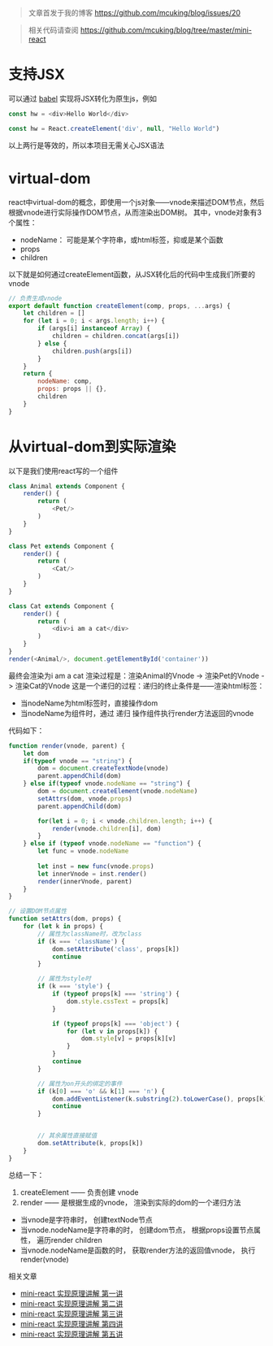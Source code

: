 > 文章首发于我的博客 https://github.com/mcuking/blog/issues/20

> 相关代码请查阅 https://github.com/mcuking/blog/tree/master/mini-react

# 支持JSX
可以通过 [babel](http://babeljs.io/) 实现将JSX转化为原生js，例如
```javascript
const hw = <div>Hello World</div>

const hw = React.createElement('div', null, "Hello World")
```
以上两行是等效的，所以本项目无需关心JSX语法

# virtual-dom
react中virtual-dom的概念，即使用一个js对象——vnode来描述DOM节点，然后根据vnode进行实际操作DOM节点，从而渲染出DOM树。
其中，vnode对象有3个属性：

- nodeName： 可能是某个字符串，或html标签，抑或是某个函数
- props
- children

以下就是如何通过createElement函数，从JSX转化后的代码中生成我们所要的vnode
```javascript
// 负责生成vnode
export default function createElement(comp, props, ...args) {
    let children = []
    for (let i = 0; i < args.length; i++) {
        if (args[i] instanceof Array) {
            children = children.concat(args[i])
        } else {
            children.push(args[i])
        }
    }
    return {
        nodeName: comp,
        props: props || {},
        children
    }
}
```

# 从virtual-dom到实际渲染
以下是我们使用react写的一个组件
```javascript
class Animal extends Component {
    render() {
        return (
            <Pet/>
        )
    }
}

class Pet extends Component {
    render() {
        return (
            <Cat/>
        )
    }
}

class Cat extends Component {
    render() {
        return (
            <div>i am a cat</div>
        )
    }
}
render(<Animal/>, document.getElementById('container'))
```
最终会渲染为i am a cat
渲染过程是：渲染Animal的Vnode -> 渲染Pet的Vnode -> 渲染Cat的Vnode
这是一个递归的过程：递归的终止条件是——渲染html标签：

- 当nodeName为html标签时，直接操作dom
- 当nodeName为组件时，通过 递归 操作组件执行render方法返回的vnode

代码如下：
```javascript
function render(vnode, parent) {
    let dom
    if(typeof vnode == "string") {
        dom = document.createTextNode(vnode)
        parent.appendChild(dom)
    } else if(typeof vnode.nodeName == "string") {
        dom = document.createElement(vnode.nodeName)
        setAttrs(dom, vnode.props)
        parent.appendChild(dom)

        for(let i = 0; i < vnode.children.length; i++) {
            render(vnode.children[i], dom)
        }
    } else if (typeof vnode.nodeName == "function") {
        let func = vnode.nodeName
        
        let inst = new func(vnode.props)
        let innerVnode = inst.render()
        render(innerVnode, parent)
    }
}

// 设置DOM节点属性
function setAttrs(dom, props) {
    for (let k in props) {
        // 属性为className时，改为class
        if (k === 'className') {
            dom.setAttribute('class', props[k])
            continue
        }

        // 属性为style时
        if (k === 'style') {
            if (typeof props[k] === 'string') {
                dom.style.cssText = props[k]
            }

            if (typeof props[k] === 'object') {
                for (let v in props[k]) {
                    dom.style[v] = props[k][v]
                }
            }
            continue
        }

        // 属性为on开头的绑定的事件
        if (k[0] === 'o' && k[1] === 'n') {
            dom.addEventListener(k.substring(2).toLowerCase(), props[k], false)
            continue
        }


        // 其余属性直接赋值
        dom.setAttribute(k, props[k])
    }
}
```

总结一下：

1. createElement —— 负责创建 vnode
2. render —— 是根据生成的vnode， 渲染到实际的dom的一个递归方法

  - 当vnode是字符串时， 创建textNode节点
  - 当vnode.nodeName是字符串的时， 创建dom节点， 根据props设置节点属性， 遍历render children
  - 当vnode.nodeName是函数的时， 获取render方法的返回值vnode， 执行render(vnode)

相关文章
- [mini-react 实现原理讲解 第一讲](https://github.com/mcuking/blog/issues/20)
- [mini-react 实现原理讲解 第二讲](https://github.com/mcuking/blog/issues/21)
- [mini-react 实现原理讲解 第三讲](https://github.com/mcuking/blog/issues/22)
- [mini-react 实现原理讲解 第四讲](https://github.com/mcuking/blog/issues/23)
- [mini-react 实现原理讲解 第五讲](https://github.com/mcuking/blog/issues/24)
